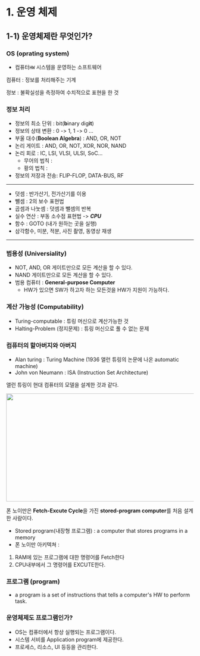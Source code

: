 # 1. 운영 체제
## 1-1) 운영체제란 무엇인가?
### OS (oprating system)
- 컴퓨터``` HW ``` 시스템을 운영하는 소프트웨어

컴퓨터 : 정보를 처리해주는 기계

정보 : 불확실성을 측정하여 수치적으로 표현을 한 것

### 정보 처리
- 정보의 최소 단위 : bit(**b**inary dig**it**)
- 정보의 상태 변환 : 0 -> 1, 1 -> 0 ...
- 부울 대수(**Boolean Algebra**) : AND, OR, NOT
- 논리 게이트 : AND, OR, NOT, XOR, NOR, NAND
- 논리 회로 : IC, LSI, VLSI, ULSI, SoC...
    - 무어의 법칙 : 
    - 황의 법칙 : 
- 정보의 저장과 전송: FLIP-FLOP, DATA-BUS, RF
---
- 덧셈 : 반가산기, 전가산기를 이용
- 뺄셈 : 2의 보수 표현법
- 곱셈과 나눗셈 : 덧셈과 뺄셈의 반복
- 실수 연산 : 부동 소수점 표현법 -> ***CPU***
- 함수 : GOTO (내가 원하는 곳을 실행)
- 삼각함수, 미분, 적분, 사진 촬영, 동영상 재생
---
### 범용성 (**Universiality**)
- NOT, AND, OR 게이트만으로 모든 계산을 할 수 있다.
- NAND 게이트만으로 모든 계산을 할 수 있다.
- 범용 컴퓨터 : **General-purpose Computer**
    - HW가 있으면 SW가 하고자 하는 모든것을 HW가 지원이 가능하다.

### 계산 가능성 (**Computability**)
- Turing-computable : 튜링 머신으로 계산가능한 것
- Halting-Problem (정지문제) : 튜링 머신으로 풀 수 없는 문제

### 컴퓨터의 할아버지와 아버지
- Alan turing : Turing Machine (1936 앨런 튜링의 논문에 나온 automatic machine)
- John von Neumann : ISA (Instruction Set Architecture)

앨런 튜링이 현대 컴퓨터의 모델을 설계한 것과 같다.
<div style="display:flex;">
<img src="https://user-images.githubusercontent.com/100078615/177788524-7db2bcf3-d22c-4036-af2c-47f0dddc2b2d.png" width="560" height="290">
</div>

폰 노이만은 **Fetch-Excute Cycle**을 가진 **stored-program computer**를 처음 설계한 사람이다.
- Stored program(내장형 프로그램) : a computer that stores programs in a memory
- 폰 노이만 아키텍쳐 : 
1. RAM에 있는 프로그램에 대한 명령어를 Fetch한다
2. CPU내부에서 그 명령어를 EXCUTE한다.

### 프로그램 (program)
- a program is a set of instructions that tells a computer's HW to perform task.

### 운영체제도 프로그램인가?
- OS는 컴퓨터에서 항상 실행되는 프로그램이다.
- 시스템 서비를 Application program에 제공한다.
- 프로세스, 리소스, UI 등등을 관리한다.

